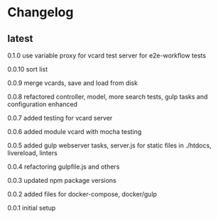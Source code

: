 # Changelog

## latest

0.1.0
use variable proxy for vcard
test server for e2e-workflow tests

0.0.10
sort list

0.0.9
merge vcards, save and load from disk

0.0.8
refactored controller, model, more search tests, gulp tasks and configuration enhanced

0.0.7
added testing for vcard server

0.0.6
added module vcard with mocha testing

0.0.5
added gulp webserver tasks, server.js for static files in ./htdocs, livereload, linters

0.0.4
refactoring gulpfile.js and others

0.0.3
updated npm package versions

0.0.2
added files for docker-compose, docker/gulp

0.0.1
initial setup
